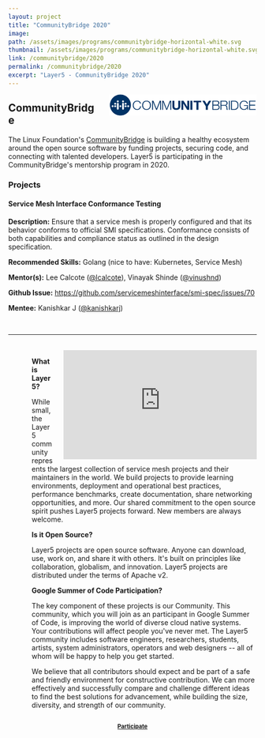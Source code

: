 ```yaml
---
layout: project
title: "CommunityBridge 2020"
image:
path: /assets/images/programs/communitybridge-horizontal-white.svg
thumbnail: /assets/images/programs/communitybridge-horizontal-white.svg
link: /communitybridge/2020
permalink: /communitybridge/2020
excerpt: "Layer5 - CommunityBridge 2020"
---
```

<img
    src="/assets/images/programs/communitybridge-blue.png"
    style="width: 300px; float: right; margin-left: 20px;"
/>

## CommunityBridge


The Linux Foundation's [CommunityBridge](https://communitybridge.org) is building a healthy ecosystem around the open source software by funding projects, securing code, and connecting with talented developers. Layer5 is participating in the CommunityBridge's mentorship program in 2020. 

### Projects 

#### Service Mesh Interface Conformance Testing

<b>Description:</b> 
Ensure that a service mesh is properly configured and that its behavior conforms to official SMI specifications. Conformance consists of both capabilities and compliance status as outlined in the design specification.

<b>Recommended Skills:</b> 
Golang (nice to have: Kubernetes, Service Mesh)

<b>Mentor(s):</b> 
Lee Calcote (<a href="https://twitter.com/lcalcote">@lcalcote</a>), Vinayak Shinde (<a href="https://twitter.com/vinushnd">@vinushnd</a>)

<b>Github Issue:</b> 
https://github.com/servicemeshinterface/smi-spec/issues/70

<b>Mentee:</b> 
Kanishkar J (<a href="https://github.com/kanishkarj">@kanishkarj</a>)

<div style="flex-grow: 0.25;">&nbsp;</div>
<hr />
<div style="flex-grow: 0.25;">&nbsp;</div>

  <div
    id="layer5-intro"
    class="card-content"
    style="position: relative; float: right;margin-left:20px;">
    <iframe
      width="392"
      height="220.5"
      src="https://www.youtube.com/embed/0yN5T5LB9ps"
      frameborder="0"
      allow="accelerometer; autoplay; encrypted-media; gyroscope; picture-in-picture"
      allowfullscreen
    ></iframe>
  </div>
  <ul>
    <ol>
      <b>What is Layer5?</b>
    </ol>
    <ol>
      While small, the Layer5 community represents the largest collection of
      service mesh projects and their maintainers in the world. We build
      projects to provide learning environments, deployment and operational best
      practices, performance benchmarks, create documentation, share networking
      opportunities, and more. Our shared commitment to the open source spirit
      pushes Layer5 projects forward. New members are always welcome.
    </ol>
  </ul>
  <ul>
    <ol>
      <b>Is it Open Source?</b>
    </ol>
    <ol>
      Layer5 projects are open source software. Anyone can download, use, work
      on, and share it with others. It's built on principles like collaboration,
      globalism, and innovation. Layer5 projects are distributed under the terms
      of Apache v2.
    </ol>
  </ul>
  <ul>
    <ol>
      <b>Google Summer of Code Participation?</b>
    </ol>
    <ol>
      The key component of these projects is our Community. This community,
      which you will join as an participant in Google Summer of Code, is
      improving the world of diverse cloud native systems. Your contributions
      will affect people you've never met. The Layer5 community includes
      software engineers, researchers, students, artists, system administrators,
      operators and web designers -- all of whom will be happy to help you get
      started.
    </ol>
  </ul>
  <ul>
    <ol>
      We believe that all contributors should expect and be part of a safe and
      friendly environment for constructive contribution. We can more
      effectively and successfully compare and challenge different ideas to find
      the best solutions for advancement, while building the size, diversity,
      and strength of our community.
    </ol>
  </ul>

  <div
    class="card-content"
    style="position: relative; float: center; vertical-align: bottom;"
  >
    <h3 style="text-align: center; color: aliceblue;">
      <a
        style="
          font-size: 0.7em;
          padding-bottom: 40px;
          padding-top: 10px;
          width: 300px;
        "
        class="waves-effect waves-light btn l5-dark-grey-text darken-2 l5-dark-yellow z-depth-2"
        href="http://slack.layer5.io"
        >Participate</a
      >
    </h3>
  </div>
